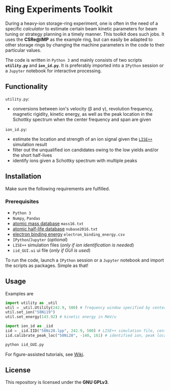 # Ring Experiments Toolkit
During a heavy-ion storage-ring experiment, one is often in the need of a specific _calculator_ to estimate certain beam kinetic parameters for beam tuning or strategy planning in a timely manner.
This toolkit does such jobs.
It uses the **CSRe@IMP** as the example ring, but can easily be adapted to other storage rings by changing the machine parameters in the code to their particular values.

The code is written in `Python 3` and mainly consists of two scripts **`utility.py`** and **`ion_id.py`**.
It is preferably imported into a `IPython` session or a `Jupyter` notebook for interactive processing.

## Functionality
`utility.py`:
 - conversions between ion's velocity (β and γ), revolution frequency, magnetic rigidity, kinetic energy, as well as the peak location in the Schottky spectrum when the center frequency and span are given

`ion_id.py`:
 - estimate the location and strength of an ion signal given the [`LISE++`](http://lise.nscl.msu.edu/lise.html) simulation result
 - filter out the unqualified ion candidates owing to the low yields and/or the short half-lives
 - identify ions given a Schottky spectrum with multiple peaks

## Installation
Make sure the following requirements are fulfilled.

### Prerequisites
 - `Python 3`
 - `Numpy`, `Pandas`
 - [atomic mass database](http://amdc.in2p3.fr/masstables/Ame2016/mass16.txt) `mass16.txt`
 - [atomic half-life database](http://amdc.in2p3.fr/nubase/nubase2016.txt) `nubase2016.txt`
 - [electron binding energy]( https://physics.nist.gov/PhysRefData/ASD/ionEnergy.html) `electron_binding_energy.csv`
 - `IPython`/`Jupyter` (_optional_)
 - `LISE++` simulation files (_only if ion identification is needed_)
 - `iid_GUI.ui` ui file (_only if GUI is used_)

To run the code, launch a `IPython` session or a `Jupyter` notebook and import the scripts as packages.
Simple as that!

## Usage
Examples are
```python
import utility as _util
util = _util.Utility(242.9, 500) # frequency window specified by center frequency in MHz, and span in kHz
util.set_ion("58Ni19")
util.set_energy(143.92) # kinetic energy in MeV/u
```

```python
import ion_id as _iid
iid = _iid.IID("58Ni28.lpp", 242.9, 500) # LISE++ simulation file, center frequency in MHz, span in kHz
iid.calibrate_peak_loc("58Ni28", -140, 161) # identified ion, peak location in kHz within the frequency window, harmonic
```

```cmd
python iid_GUI.py
```

For figure-assisted tutorials, see [Wiki](https://github.com/SchottkySpectroscopyIMP/ring-exp-toolkit/wiki).

## License
This repository is licensed under the **GNU GPLv3**.
